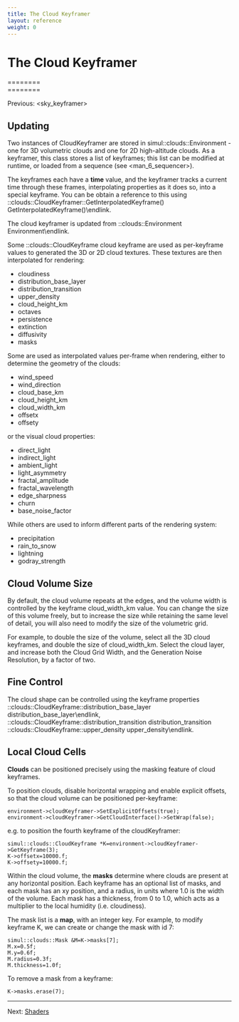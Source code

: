 ```yaml
---
title: The Cloud Keyframer
layout: reference
weight: 0
---
```

The Cloud Keyframer
===

========<br>========

Previous: <sky\_keyframer>

Updating
--------
Two instances of CloudKeyframer are stored in simul::clouds::Environment - one for 3D volumetric clouds and one for 2D high-altitude clouds.
As a keyframer, this class stores a list of keyframes; this list can be modified at runtime, or loaded from a sequence (see <man\_6\_sequencer>).

The keyframes each have a **time** value, and the keyframer tracks a current time through these frames, interpolating properties as it does so, into a special keyframe.
You can be obtain a reference to this using ::clouds::CloudKeyframer::GetInterpolatedKeyframe() GetInterpolatedKeyframe()\endlink.

The cloud keyframer is updated from ::clouds::Environment Environment\endlink.

Some ::clouds::CloudKeyframe cloud keyframe are used as per-keyframe values to generated the 3D or 2D cloud textures.
These textures are then interpolated for rendering:

- cloudiness
- distribution_base_layer
- distribution_transition
- upper_density
- cloud_height_km
- octaves
- persistence
- extinction
- diffusivity
- masks

Some are used as interpolated values per-frame when rendering, either to determine the geometry of the clouds:
- wind_speed
- wind_direction
- cloud_base_km
- cloud_height_km
- cloud_width_km
- offsetx
- offsety

or the visual cloud properties:

- direct_light
- indirect_light
- ambient_light
- light_asymmetry
- fractal_amplitude
- fractal_wavelength
- edge_sharpness
- churn
- base_noise_factor

While others are used to inform different parts of the rendering system:
- precipitation
- rain_to_snow
- lightning
- godray_strength

Cloud Volume Size
------------
By default, the cloud volume repeats at the edges, and the volume width is controlled by the keyframe cloud_width_km value.
You can change the size of this volume freely, but to increase the size while retaining the same level of detail, you will also need to modify the size of the volumetric grid.

For example, to double the size of the volume, select all the 3D cloud keyframes, and double the size of cloud_width_km. Select the cloud layer, and increase both the Cloud Grid Width, and the Generation Noise Resolution, by a factor of two.

Fine Control
------------
The cloud shape can be controlled using the keyframe properties ::clouds::CloudKeyframe::distribution_base_layer distribution_base_layer\endlink,
::clouds::CloudKeyframe::distribution_transition distribution_transition
::clouds::CloudKeyframe::upper_density upper_density\endlink.

Local Cloud Cells
------------
**Clouds** can be positioned precisely using the masking feature of cloud keyframes.

To position clouds, disable horizontal wrapping and enable explicit offsets, so that the cloud volume can be positioned
per-keyframe:

	environment->cloudKeyframer->SetExplicitOffsets(true);
	environment->cloudKeyframer->GetCloudInterface()->SetWrap(false);

e.g. to position the fourth keyframe of the cloudKeyframer:

	simul::clouds::CloudKeyframe *K=environment->cloudKeyframer->GetKeyframe(3);
	K->offsetx=10000.f;
	K->offsety=10000.f;

Within the cloud volume, the **masks** determine where clouds are present at any horizontal position. 
Each keyframe has an optional list of masks, and each mask has an xy position, and a radius, in units where 1.0 is
the width of the volume. Each mask has a thickness, from 0 to 1.0, which acts as a multiplier to the local humidity (i.e. cloudiness).

The mask list is a **map**, with an integer key. For example, to modify keyframe K, we can create or change the mask with id 7:

	simul::clouds::Mask &M=K->masks[7];
	M.x=0.5f;
	M.y=0.6f;
	M.radius=0.3f;
	M.thickness=1.0f;

To remove a mask from a keyframe:

	K->masks.erase(7);

<hr>
Next: <a href="../shaders">Shaders</a>
